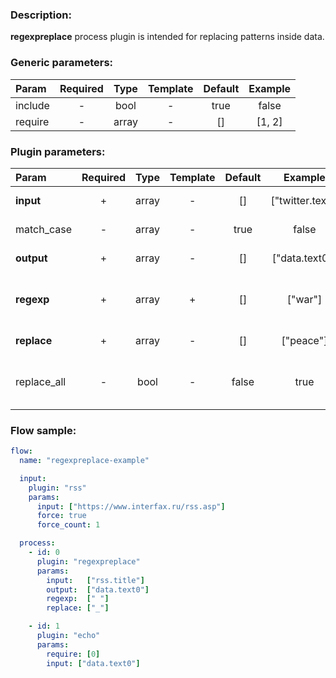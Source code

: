 ### Description:

**regexpreplace** process plugin is intended for replacing patterns
inside data.


### Generic parameters:

| Param     | Required   | Type    | Template   | Default   | Example   |
| :-------- | :--------: | :-----: | :--------: | :-------: | :-------: |
| include   | -          | bool    | -          | true      | false     |
| require   | -          | array   | -          | []        | [1, 2]    |


### Plugin parameters:

| Param         | Required   | Type    | Template   | Default   | Example            | Description                                                                                                                   |
| :------------ | :--------: | :-----: | :--------: | :-------: | :----------------: | :---------------------------------------------------------------------------------------------------------------------------- |
| **input**     | +          | array   | -          | []        | ["twitter.text"]   | List of [DataItem](../../concept.md) fields with data.                                                                        |
| match_case    | -          | array   | -          | true      | false              | Case sensitive/insensitive.                                                                                                   |
| **output**    | +          | array   | -          | []        | ["data.text0"]     | List of target [DataItem](../../concept.md) fields.                                                                           |
| **regexp**    | +          | array   | +          | []        | ["war"]            | List of config templates/raw regexps for replacing.                                                                           |
| **replace**   | +          | array   | -          | []        | ["peace"]          | List of replacements.                                                                                                         |
| replace_all   | -          | bool    | -          | false     | true               | Patterns must be replaced in all selected [DataItem](../../concept.md) fields.                                                |

### Flow sample:

```yaml
flow:
  name: "regexpreplace-example"

  input:
    plugin: "rss"
    params:
      input: ["https://www.interfax.ru/rss.asp"]
      force: true
      force_count: 1

  process:
    - id: 0
      plugin: "regexpreplace"
      params:
        input:   ["rss.title"]
        output:  ["data.text0"]
        regexp:  [" "]
        replace: ["_"]

    - id: 1
      plugin: "echo"
      params:
        require: [0]
        input: ["data.text0"]
```

